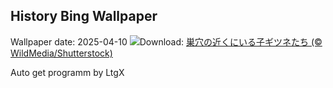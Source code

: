## History Bing Wallpaper
Wallpaper date: 2025-04-10
![](https://www.bing.com/th?id=OHR.LittleFoxes_JA-JP4068111842_UHD.jpg&w=1000)Download: [巣穴の近くにいる子ギツネたち (© WildMedia/Shutterstock)](https://www.bing.com/th?id=OHR.LittleFoxes_JA-JP4068111842_UHD.jpg)

Auto get programm by LtgX
